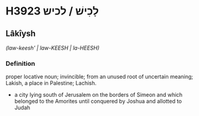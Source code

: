 # H3923 לָכִישׁ / לכיש

## Lâkîysh

_(law-keesh' | law-KEESH | la-HEESH)_

### Definition

proper locative noun; invincible; from an unused root of uncertain meaning; Lakish, a place in Palestine; Lachish.

- a city lying south of Jerusalem on the borders of Simeon and which belonged to the Amorites until conquered by Joshua and allotted to Judah
